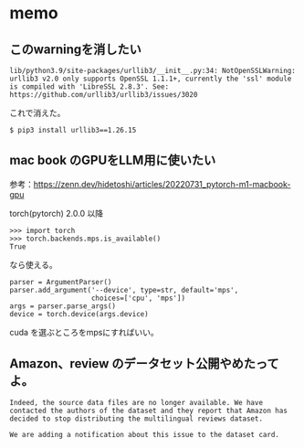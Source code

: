 # memo

## このwarningを消したい
```
lib/python3.9/site-packages/urllib3/__init__.py:34: NotOpenSSLWarning: urllib3 v2.0 only supports OpenSSL 1.1.1+, currently the 'ssl' module is compiled with 'LibreSSL 2.8.3'. See: https://github.com/urllib3/urllib3/issues/3020
```
これで消えた。
```
$ pip3 install urllib3==1.26.15
```

## mac book のGPUをLLM用に使いたい

参考：https://zenn.dev/hidetoshi/articles/20220731_pytorch-m1-macbook-gpu

torch(pytorch) 2.0.0 以降

```
>>> import torch
>>> torch.backends.mps.is_available()
True
```

なら使える。

```
parser = ArgumentParser()
parser.add_argument('--device', type=str, default='mps',
                    choices=['cpu', 'mps'])
args = parser.parse_args()
device = torch.device(args.device)
```
cuda を選ぶところをmpsにすればいい。

## Amazon、review のデータセット公開やめたってよ。

```https://github.com/huggingface/datasets/issues/6109
Indeed, the source data files are no longer available. We have contacted the authors of the dataset and they report that Amazon has decided to stop distributing the multilingual reviews dataset.

We are adding a notification about this issue to the dataset card.
```
